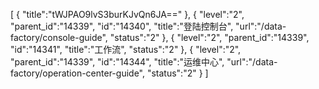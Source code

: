 [
	{
		"title":"tWJPAO9lvS3burKJvQn6JA=="
	},
	{
		"level":"2",
		"parent_id":"14339",
		"id":"14340",
		"title":"登陆控制台",
		"url":"/data-factory/console-guide",
		"status":"2"
	},
	{
		"level":"2",
		"parent_id":"14339",
		"id":"14341",
		"title":"工作流",
		"status":"2"
	},
	{
		"level":"2",
		"parent_id":"14339",
		"id":"14344",
		"title":"运维中心",
		"url":"/data-factory/operation-center-guide",
		"status":"2"
	}
]